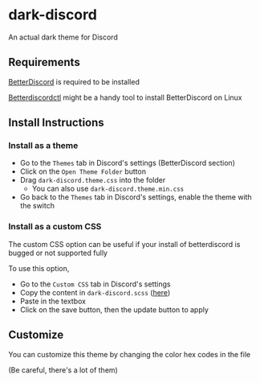 # dark-discord
An actual dark theme for Discord

## Requirements

[BetterDiscord](https://github.com/BetterDiscord/BetterDiscord) is required to be installed

[Betterdiscordctl](https://github.com/bb010g/betterdiscordctl) might be a handy tool to install BetterDiscord on Linux

## Install Instructions

### Install as a theme

- Go to the `Themes` tab in Discord's settings (BetterDiscord section)
- Click on the `Open Theme Folder` button
- Drag `dark-discord.theme.css` into the folder
  - You can also use `dark-discord.theme.min.css`
- Go back to the `Themes` tab in Discord's settings, enable the theme with the switch

### Install as a custom CSS

The custom CSS option can be useful if your install of betterdiscord is bugged or not supported fully

To use this option,

- Go to the `Custom CSS` tab in Discord's settings
- Copy the content in `dark-discord.scss` ([here](https://raw.githubusercontent.com/Shuzhengz/dark-discord/main/dark-discord.scss))
- Paste in the textbox
- Click on the save button, then the update button to apply


## Customize

You can customize this theme by changing the color hex codes in the file

(Be careful, there's a lot of them)
